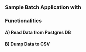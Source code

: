 ### Sample Batch Application with
### Functionalities
#### A) Read Data from Postgres DB
#### B) Dump Data to CSV